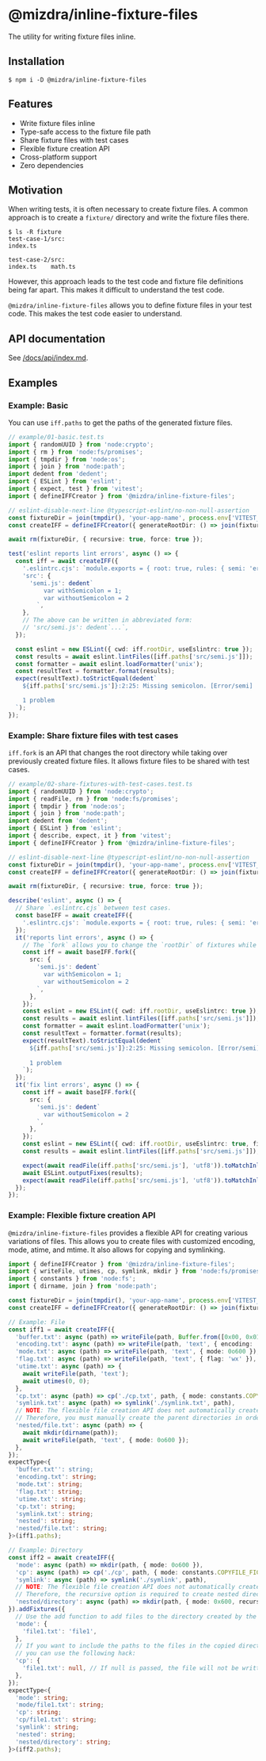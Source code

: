 # @mizdra/inline-fixture-files

The utility for writing fixture files inline.

## Installation

```console
$ npm i -D @mizdra/inline-fixture-files
```

## Features

- Write fixture files inline
- Type-safe access to the fixture file path
- Share fixture files with test cases
- Flexible fixture creation API
- Cross-platform support
- Zero dependencies

## Motivation

When writing tests, it is often necessary to create fixture files. A common approach is to create a `fixture/` directory and write the fixture files there.

```console
$ ls -R fixture
test-case-1/src:
index.ts

test-case-2/src:
index.ts    math.ts
```

However, this approach leads to the test code and fixture file definitions being far apart. This makes it difficult to understand the test code.

`@mizdra/inline-fixture-files` allows you to define fixture files in your test code. This makes the test code easier to understand.

## API documentation

See [/docs/api/index.md](/docs/api/index.md).

## Examples

### Example: Basic

You can use `iff.paths` to get the paths of the generated fixture files.

```ts
// example/01-basic.test.ts
import { randomUUID } from 'node:crypto';
import { rm } from 'node:fs/promises';
import { tmpdir } from 'node:os';
import { join } from 'node:path';
import dedent from 'dedent';
import { ESLint } from 'eslint';
import { expect, test } from 'vitest';
import { defineIFFCreator } from '@mizdra/inline-fixture-files';

// eslint-disable-next-line @typescript-eslint/no-non-null-assertion
const fixtureDir = join(tmpdir(), 'your-app-name', process.env['VITEST_POOL_ID']!);
const createIFF = defineIFFCreator({ generateRootDir: () => join(fixtureDir, randomUUID()) });

await rm(fixtureDir, { recursive: true, force: true });

test('eslint reports lint errors', async () => {
  const iff = await createIFF({
    '.eslintrc.cjs': `module.exports = { root: true, rules: { semi: 'error' } };`,
    'src': {
      'semi.js': dedent`
          var withSemicolon = 1;
          var withoutSemicolon = 2
        `,
    },
    // The above can be written in abbreviated form:
    // 'src/semi.js': dedent`...`,
  });

  const eslint = new ESLint({ cwd: iff.rootDir, useEslintrc: true });
  const results = await eslint.lintFiles([iff.paths['src/semi.js']]);
  const formatter = await eslint.loadFormatter('unix');
  const resultText = formatter.format(results);
  expect(resultText).toStrictEqual(dedent`
    ${iff.paths['src/semi.js']}:2:25: Missing semicolon. [Error/semi]

    1 problem
  `);
});
```

### Example: Share fixture files with test cases

`iff.fork` is an API that changes the root directory while taking over previously created fixture files. It allows fixture files to be shared with test cases.

```ts
// example/02-share-fixtures-with-test-cases.test.ts
import { randomUUID } from 'node:crypto';
import { readFile, rm } from 'node:fs/promises';
import { tmpdir } from 'node:os';
import { join } from 'node:path';
import dedent from 'dedent';
import { ESLint } from 'eslint';
import { describe, expect, it } from 'vitest';
import { defineIFFCreator } from '@mizdra/inline-fixture-files';

// eslint-disable-next-line @typescript-eslint/no-non-null-assertion
const fixtureDir = join(tmpdir(), 'your-app-name', process.env['VITEST_POOL_ID']!);
const createIFF = defineIFFCreator({ generateRootDir: () => join(fixtureDir, randomUUID()) });

await rm(fixtureDir, { recursive: true, force: true });

describe('eslint', async () => {
  // Share `.eslintrc.cjs` between test cases.
  const baseIFF = await createIFF({
    '.eslintrc.cjs': `module.exports = { root: true, rules: { semi: 'error' } };`,
  });
  it('reports lint errors', async () => {
    // The `fork` allows you to change the `rootDir` of fixtures while inheriting the fixtures from `baseIFF`.
    const iff = await baseIFF.fork({
      src: {
        'semi.js': dedent`
          var withSemicolon = 1;
          var withoutSemicolon = 2
        `,
      },
    });
    const eslint = new ESLint({ cwd: iff.rootDir, useEslintrc: true });
    const results = await eslint.lintFiles([iff.paths['src/semi.js']]);
    const formatter = await eslint.loadFormatter('unix');
    const resultText = formatter.format(results);
    expect(resultText).toStrictEqual(dedent`
      ${iff.paths['src/semi.js']}:2:25: Missing semicolon. [Error/semi]
  
      1 problem
    `);
  });
  it('fix lint errors', async () => {
    const iff = await baseIFF.fork({
      src: {
        'semi.js': dedent`
          var withoutSemicolon = 2
        `,
      },
    });
    const eslint = new ESLint({ cwd: iff.rootDir, useEslintrc: true, fix: true });
    const results = await eslint.lintFiles([iff.paths['src/semi.js']]);

    expect(await readFile(iff.paths['src/semi.js'], 'utf8')).toMatchInlineSnapshot('"var withoutSemicolon = 2"');
    await ESLint.outputFixes(results);
    expect(await readFile(iff.paths['src/semi.js'], 'utf8')).toMatchInlineSnapshot('"var withoutSemicolon = 2;"');
  });
});
```

### Example: Flexible fixture creation API

`@mizdra/inline-fixture-files` provides a flexible API for creating various variations of files. This allows you to create files with customized encoding, mode, atime, and mtime. It also allows for copying and symlinking.

```ts
import { defineIFFCreator } from '@mizdra/inline-fixture-files';
import { writeFile, utimes, cp, symlink, mkdir } from 'node:fs/promises';
import { constants } from 'node:fs';
import { dirname, join } from 'node:path';

const fixtureDir = join(tmpdir(), 'your-app-name', process.env['VITEST_POOL_ID']!);
const createIFF = defineIFFCreator({ generateRootDir: () => join(fixtureDir, randomUUID()) });

// Example: File
const iff1 = await createIFF({
  'buffer.txt': async (path) => writeFile(path, Buffer.from([0x00, 0x01])),
  'encoding.txt': async (path) => writeFile(path, 'text', { encoding: 'utf16le' }),
  'mode.txt': async (path) => writeFile(path, 'text', { mode: 0o600 }),
  'flag.txt': async (path) => writeFile(path, 'text', { flag: 'wx' }),
  'utime.txt': async (path) => {
    await writeFile(path, 'text');
    await utimes(0, 0);
  },
  'cp.txt': async (path) => cp('./cp.txt', path, { mode: constants.COPYFILE_FICLONE }),
  'symlink.txt': async (path) => symlink('./symlink.txt', path),
  // NOTE: The flexible file creation API does not automatically create parent directories.
  // Therefore, you must manually create the parent directories in order to create nested files.
  'nested/file.txt': async (path) => {
    await mkdir(dirname(path));
    await writeFile(path, 'text', { mode: 0o600 });
  },
});
expectType<{
  'buffer.txt'': string;
  'encoding.txt': string;
  'mode.txt': string;
  'flag.txt': string;
  'utime.txt': string;
  'cp.txt': string;
  'symlink.txt': string;
  'nested': string;
  'nested/file.txt': string;
}>(iff1.paths);

// Example: Directory
const iff2 = await createIFF({
  'mode': async (path) => mkdir(path, { mode: 0o600 }),
  'cp': async (path) => cp('./cp', path, { mode: constants.COPYFILE_FICLONE }),
  'symlink': async (path) => symlink('./symlink', path),
  // NOTE: The flexible file creation API does not automatically create parent directories.
  // Therefore, the recursive option is required to create nested directories.
  'nested/directory': async (path) => mkdir(path, { mode: 0x600, recursive: true }),
}).addFixtures({
  // Use the add function to add files to the directory created by the flexible file creation API.
  'mode': {
    'file1.txt': 'file1',
  },
  // If you want to include the paths to the files in the copied directory in `iff2.paths`,
  // you can use the following hack:
  'cp': {
    'file1.txt': null, // If null is passed, the file will not be written, but will be included in paths.
  },
});
expectType<{
  'mode': string;
  'mode/file1.txt': string;
  'cp': string;
  'cp/file1.txt': string;
  'symlink': string;
  'nested': string;
  'nested/directory': string;
}>(iff2.paths);
```
